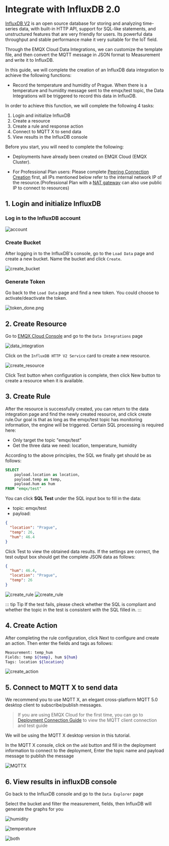 # Integrate with InfluxDB 2.0

[InfluxDB V2](https://www.influxdata.com/) is an open source database for storing and analyzing time-series data, with built-in HTTP API, support for SQL-like statements, and unstructured features that are very friendly for users. Its powerful data throughput and stable performance make it very suitable for the IoT field.

Through the EMQX Cloud Data Integrations, we can customize the template file, and then convert the MQTT message in JSON format to Measurement and write it to InfluxDB.

In this guide, we will complete the creation of an InfluxDB data integration to achieve the following functions:

* Record the temperature and humidity of Prague. When there is a temperature and humidity message sent to the emqx/test topic, the Data Integrations will be triggered to record this data in InfluxDB.

In order to achieve this function, we will complete the following 4 tasks:

1. Login and initialize InfluxDB
2. Create a resource
3. Create a rule and response action
4. Connect to MQTT X to send data
5. View results in the InfluxDB console

Before you start, you will need to complete the following:

* Deployments have already been created on EMQX Cloud (EMQX Cluster).
* For Professional Plan users: Please complete [Peering Connection Creation](../deployments/vpc_peering.md) first, all IPs mentioned below refer to the internal network IP of the resource.(Professional Plan with a [NAT gateway](../vas/nat-gateway.md) can also use public IP to connect to resources)

  <LazyIframeVideo vendor="youtube" src="https://www.youtube.com/embed/1S09epPWLpc/?autoplay=1&null" />

## 1. Login and initialize InfluxDB

### Log in to the InfluxDB account

![account](./_assets/influxdbv2_account.png)

### Create Bucket

After logging in to the InfluxDB's console, go to the `Load Data` page and create a new bucket. Name the bucket and click `Create`.

![create_bucket](./_assets/influxdbv2_bucket.png)

### Generate Token

Go back to the `Load Data` page and find a new token. You could choose to activate/deactivate the token.

![token_done.png](./_assets/influxdbv2_token.png)

## 2. Create Resource

Go to [EMQX Cloud Console](https://cloud-intl.emqx.com/console/) and go to the `Data Integrations` page

![data_integration](./_assets/data_integration_influxdbv2.png)

Click on the `InfluxDB HTTP V2 Service` card to create a new resource.

![create_resource](./_assets/influxdbv2_resource.png)

Click Test button when configuration is complete, then click New button to create a resource when it is available.

## 3. Create Rule

After the resource is successfully created, you can return to the data integration page and find the newly created resource, and click create rule.Our goal is that as long as the emqx/test topic has monitoring information, the engine will be triggered. Certain SQL processing is required here:

* Only target the topic "emqx/test"
* Get the three data we need: location, temperature, humidity

According to the above principles, the SQL we finally get should be as follows:

```sql
SELECT
    payload.location as location, 
    payload.temp as temp, 
    payload.hum as hum
FROM "emqx/test"
```

You can click **SQL Test** under the SQL input box to fill in the data:

* topic: emqx/test
* payload:

```json
{
  "location": "Prague",
  "temp": 26,
  "hum": 46.4
}
```

Click Test to view the obtained data results. If the settings are correct, the test output box should get the complete JSON data as follows:

```json
{
  "hum": 46.4,
  "location": "Prague", 
  "temp": 26
}
```

![create_rule](./_assets/influxdbv2_rule_1.png)
![create_rule](./_assets/influxdbv2_rule_2.png)

::: tip Tip
If the test fails, please check whether the SQL is compliant and whether the topic in the test is consistent with the SQL filled in.
:::

## 4. Create Action

After completing the rule configuration, click Next to configure and create an action. Then enter the fields and tags as follows:

```bash
Measurement: temp_hum
Fields: temp ${temp}, hum ${hum}
Tags: location ${location}
```

![create_action](./_assets/influxdbv2_action.png)

## 5. Connect to MQTT X to send data

We recommend you to use MQTT X, an elegant cross-platform MQTT 5.0 desktop client to subscribe/publish messages.

>If you are using EMQX Cloud for the first time, you can go to [Deployment Connection Guide](../connect_to_deployments/overview.md) to view the MQTT client connection and test guide

We will be using the MQTT X desktop version in this tutorial.

In the MQTT X console, click on the `add` button and fill in the deployment information to connect to the deployment, Enter the topic name and payload message to publish the message

![MQTTX](./_assets/influxdbv2_mqttx.png)

## 6. View results in influxDB console

Go back to the InfluxDB console and go to the `Data Explorer` page

Select the bucket and filter the measurement, fields, then InfluxDB will generate the graphs for you

![humidity](./_assets/influxdbv2_hum.png)

![temperature](./_assets/influxdbv2_temp.png)

![both](./_assets/influxdbv2_graph.png)
